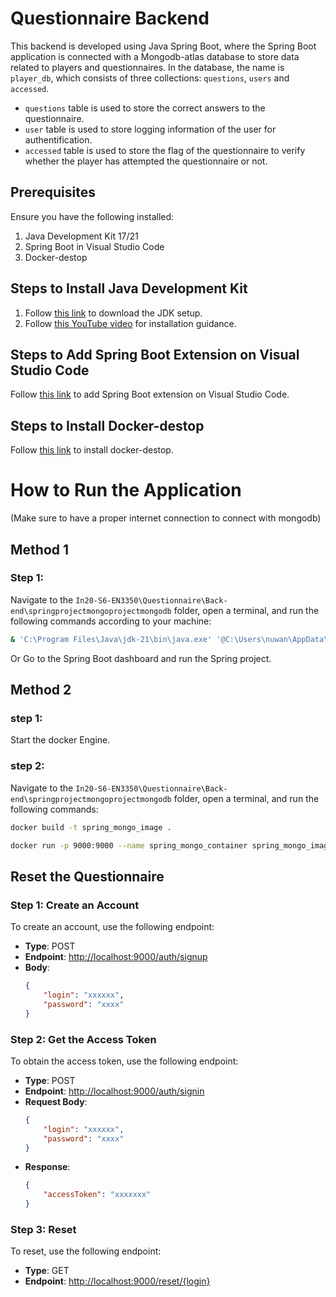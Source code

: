 # Questionnaire Backend

This backend is developed using Java Spring Boot, where the Spring Boot application is connected with a Mongodb-atlas database to store data related to players and questionnaires. In the database, the name is `player_db`, which consists of three collections: `questions`, `users` and `accessed`. 

- `questions` table is used to store the correct answers to the questionnaire.
- `user` table is used to store logging information of the user for authentification.
- `accessed` table is used to store the flag of the questionnaire to verify whether the player has attempted the questionnaire or not.

## Prerequisites
Ensure you have the following installed:
1. Java Development Kit 17/21
2. Spring Boot in Visual Studio Code
3. Docker-destop

## Steps to Install Java Development Kit
1. Follow [this link](https://www.oracle.com/java/technologies/downloads/) to download the JDK setup.
2. Follow [this YouTube video](https://www.youtube.com/watch?v=WRISYpKhIrc&t=2s) for installation guidance.

## Steps to Add Spring Boot Extension on Visual Studio Code
Follow [this link](https://code.visualstudio.com/docs/java/java-spring-boot) to add Spring Boot extension on Visual Studio Code.

## Steps to Install Docker-destop
Follow [this link](https://www.docker.com/get-started/) to install docker-destop.

# How to Run the Application
(Make sure to have a proper internet connection to connect with mongodb)
## Method 1

### Step 1:
Navigate to the `In20-S6-EN3350\Questionnaire\Back-end\springprojectmongoprojectmongodb` folder, open a terminal, and run the following commands according to your machine:
```bash
& 'C:\Program Files\Java\jdk-21\bin\java.exe' '@C:\Users\nuwan\AppData\Local\Temp\cp_ro0fkjvkub1511x2kn2p4tv1.argfile' 'com.infiniteloop.springproject.SpringprojectmongodbApplication'
```
Or
Go to the Spring Boot dashboard and run the Spring project.

## Method 2

### step 1:
Start the docker Engine.

### step 2:
Navigate to the `In20-S6-EN3350\Questionnaire\Back-end\springprojectmongoprojectmongodb` folder, open a terminal, and run the following commands:
```bash
docker build -t spring_mongo_image .
```
```bash
docker run -p 9000:9000 --name spring_mongo_container spring_mongo_image
```

## Reset the Questionnaire

### Step 1: Create an Account

To create an account, use the following endpoint:

- **Type**: POST
- **Endpoint**: [http://localhost:9000/auth/signup](http://localhost:9000/auth/signup)
- **Body**:
    ```json
    {
        "login": "xxxxxx",
        "password": "xxxx"
    }
    ```

### Step 2: Get the Access Token

To obtain the access token, use the following endpoint:

- **Type**: POST
- **Endpoint**: [http://localhost:9000/auth/signin](http://localhost:9000/auth/signin)
- **Request Body**:
    ```json
    {
        "login": "xxxxxx",
        "password": "xxxx"
    }
    ```
- **Response**:
    ```json
    {
        "accessToken": "xxxxxxx"
    }
    ```

### Step 3: Reset

To reset, use the following endpoint:

- **Type**: GET
- **Endpoint**: [http://localhost:9000/reset/{login}](http://localhost:9000/reset)


